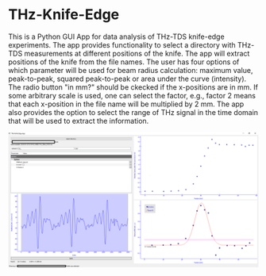 # THz-Knife-Edge

This is a Python GUI App for data analysis of THz-TDS knife-edge experiments. The app provides functionality to select a directory with
THz-TDS measurements at different positions of the knife. The app will extract positions of the knife from the file names. The user has four options of which parameter will be used for beam radius calculation: maximum value, peak-to-peak, squared peak-to-peak or area under the curve (intensity). The radio button "in mm?" should be ckecked if the x-positions are in mm. If some arbitrary scale is used, one can select the factor, e.g., factor 2 means that each x-position in the file name will be multiplied by 2 mm. The app also provides the option to select the range of THz signal in the time domain that will be used to extract the information.

![GUI Screen](Capture.PNG?raw=true "Title")
